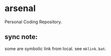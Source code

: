 # arsenal
Personal Coding Repository.

## sync note:
some are symbolic link from local. see `mklink.bat`.